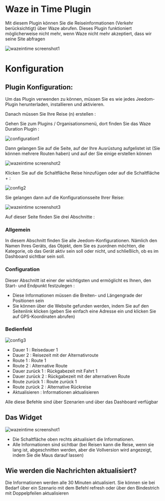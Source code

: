 # Waze in Time Plugin 

Mit diesem Plugin können Sie die Reiseinformationen (Verkehr berücksichtigt) über Waze abrufen. Dieses Plugin funktioniert möglicherweise nicht mehr, wenn Waze nicht mehr akzeptiert, dass wir seine Site abfragen

![wazeintime screenshot1](../images/wazeintime_screenshot1.jpg)

# Konfiguration 

## Plugin Konfiguration: 

Um das Plugin verwenden zu können, müssen Sie es wie jedes Jeedom-Plugin herunterladen, installieren und aktivieren.

Danach müssen Sie Ihre Reise (n) erstellen :

Gehen Sie zum Plugins / Organisationsmenü, dort finden Sie das Waze Duration Plugin :

![configuration1](../images/configuration1.jpg)

Dann gelangen Sie auf die Seite, auf der Ihre Ausrüstung aufgelistet ist (Sie können mehrere Routen haben) und auf der Sie einige erstellen können

![wazeintime screenshot2](../images/wazeintime_screenshot2.jpg)

Klicken Sie auf die Schaltfläche Reise hinzufügen oder auf die Schaltfläche + :

![config2](../images/config2.jpg)

Sie gelangen dann auf die Konfigurationsseite Ihrer Reise:

![wazeintime screenshot3](../images/wazeintime_screenshot3.jpg)

Auf dieser Seite finden Sie drei Abschnitte :

### Allgemein

In diesem Abschnitt finden Sie alle Jeedom-Konfigurationen. Nämlich den Namen Ihres Geräts, das Objekt, dem Sie es zuordnen möchten, die Kategorie, ob das Gerät aktiv sein soll oder nicht, und schließlich, ob es im Dashboard sichtbar sein soll.

### Configuration

Dieser Abschnitt ist einer der wichtigsten und ermöglicht es Ihnen, den Start- und Endpunkt festzulegen :

-   Diese Informationen müssen die Breiten- und Längengrade der Positionen sein
-   Sie können über die Website gefunden werden, indem Sie auf den Seitenlink klicken (geben Sie einfach eine Adresse ein und klicken Sie auf GPS-Koordinaten abrufen)

### Bedienfeld

![config3](../images/config3.jpg)

-   Dauer 1 : Reisedauer 1
-   Dauer 2 : Reisezeit mit der Alternativroute
-   Route 1 : Route 1
-   Route 2 : Alternative Route
-   Dauer zurück 1 : Rückgabezeit mit Fahrt 1
-   Dauer zurück 2 : Rückgabezeit mit der alternativen Route
-   Route zurück 1 : Route zurück 1
-   Route zurück 2 : Alternative Rückreise
-   Aktualisieren : Informationen aktualisieren

Alle diese Befehle sind über Szenarien und über das Dashboard verfügbar

## Das Widget

![wazeintime screenshot1](../images/wazeintime_screenshot1.jpg)

-   Die Schaltfläche oben rechts aktualisiert die Informationen.
-   Alle Informationen sind sichtbar (bei Reisen kann die Reise, wenn sie lang ist, abgeschnitten werden, aber die Vollversion wird angezeigt, indem Sie die Maus darauf lassen)

## Wie werden die Nachrichten aktualisiert?

Die Informationen werden alle 30 Minuten aktualisiert. Sie können sie bei Bedarf über ein Szenario mit dem Befehl refresh oder über den Bindestrich mit Doppelpfeilen aktualisieren
